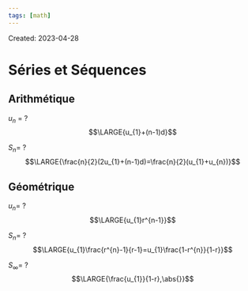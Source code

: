 ```yaml
---
tags: [math] 
---
```

Created: 2023-04-28

# Séries et Séquences
## Arithmétique
$u_{n}$ =
?
$$\LARGE{u_{1}+(n-1)d}$$

$S_n$=
?
$$\LARGE{\frac{n}{2}(2u_{1}+(n-1)d)=\frac{n}{2}(u_{1}+u_{n})}$$

## Géométrique
$u_{n}$=
?
$$\LARGE{u_{1}r^{n-1}}$$

$S_{n}$=
?
$$\LARGE{u_{1}\frac{r^{n}-1}{r-1}=u_{1}\frac{1-r^{n}}{1-r}}$$

$S_{\infty}$=
?
$$\LARGE{\frac{u_{1}}{1-r},\abs{}}$$